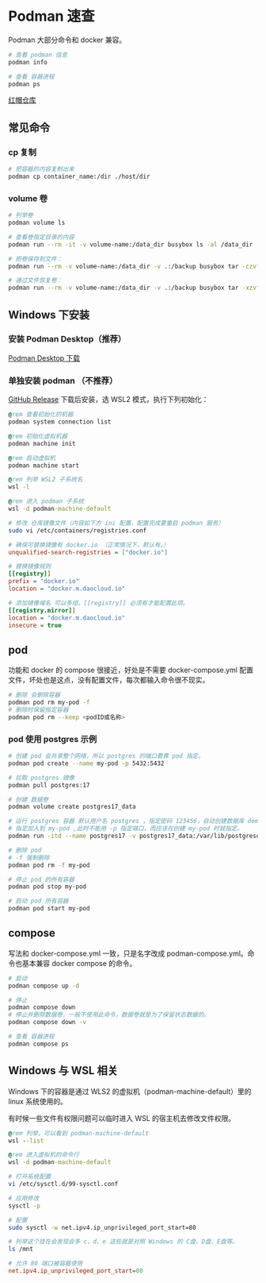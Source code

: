 # Podman 速查

Podman 大部分命令和 docker 兼容。

```bash
# 查看 podman 信息
podman info

# 查看 容器进程
podman ps
```

[红帽仓库](https://quay.io)

## 常见命令

### cp 复制

```bash
# 把容器的内容复制出来
podman cp container_name:/dir ./host/dir
```

### volume 卷

```bash
# 列举卷
podman volume ls
```

```bash
# 查看卷指定目录的内容
podman run --rm -it -v volume-name:/data_dir busybox ls -al /data_dir

# 把卷保存到文件：
podman run --rm -v volume-name:/data_dir -v .:/backup busybox tar -czvf /backup/backup-filename.tar.gz -C /data_dir .

# 通过文件恢复卷：
podman run --rm -v volume-name:/data_dir -v .:/backup busybox tar -xzvf /backup/backup-filename.tar.gz -C /data_dir .
```

## Windows 下安装

### 安装 Podman Desktop（推荐）

[Podman Desktop 下载](https://podman-desktop.io/downloads/windows)

### 单独安装 podman （不推荐）

[GitHub Release](https://github.com/containers/podman/releases) 下载后安装，选 WSL2 模式，执行下列初始化：

```bat
@rem 查看初始化的机器
podman system connection list

@rem 初始化虚拟机器
podman machine init

@rem 启动虚拟机
podman machine start

@rem 列举 WSL2 子系统名
wsl -l 

@rem 进入 podman 子系统
wsl -d podman-machine-default
```

```bash
# 修改 仓库镜像文件（内容如下方 ini 配置，配置完成要重启 podman 服务）
sudo vi /etc/containers/registries.conf
```

```ini
# 确保可替换镜像有 docker.io （正常情况下，默认有。）
unqualified-search-registries = ["docker.io"]

# 替换镜像规则
[[registry]]
prefix = "docker.io"
location = "docker.m.daocloud.io"

# 添加镜像域名 可以多组，[[registry]] 必须有才能配置此项。
[[registry.mirror]]
location = "docker.m.daocloud.io"
insecure = true
```

## pod

功能和 docker 的 compose 很接近，好处是不需要 docker-compose.yml 配置文件，坏处也是这点，没有配置文件，每次都输入命令很不现实。

```bash
# 删除 会删除容器
podman pod rm my-pod -f
# 删除时保留指定容器
podman pod rm --keep <podID或名称>
```

### pod 使用 postgres 示例

```bash
# 创建 pod 会共享整个网络，所以 postgres 的端口要靠 pod 指定。
podman pod create --name my-pod -p 5432:5432

# 拉取 postgres 镜像
podman pull postgres:17

# 创建 数据卷
podman volume create postgres17_data

# 运行 postgres 容器 默认用户名 postgres ，指定密码 123456，自动创建数据库 demo
# 指定加入到 my-pod ,此时不能用 -p 指定端口，而应该在创建 my-pod 时就指定。
podman run -itd --name postgres17 -v postgres17_data:/var/lib/postgresql/data -e POSTGRES_PASSWORD=123456 -e POSTGRES_USER=postgres -e POSTGRES_DB=demo --pod my-pod postgres:17

```

```bash
# 删除 pod
# -f 强制删除
podman pod rm -f my-pod

# 停止 pod 的所有容器
podman pod stop my-pod

# 启动 pod 所有容器
podman pod start my-pod
```

## compose

写法和 docker-compose.yml 一致，只是名字改成 podman-compose.yml。命令也基本兼容 docker compose 的命令。

```bash
# 启动
podman compose up -d

# 停止
podman compose down
# 停止并删除数据卷，一般不使用此命令，数据卷就是为了保留状态数据的。
podman compose down -v

# 查看 容器进程
podman compose ps
```

## Windows 与 WSL 相关

Windows 下的容器是通过 WLS2 的虚拟机（podman-machine-default）里的 linux 系统使用的。

有时候一些文件有权限问题可以临时进入 WSL 的宿主机去修改文件权限。

```bat
@rem 列举，可以看到 podman-machine-default
wsl --list

@rem 进入虚拟机的命令行
wsl -d podman-machine-default
```

```bash
# 打开系统配置
vi /etc/sysctl.d/99-sysctl.conf

# 应用修改
sysctl -p

# 配置
sudo sysctl -w net.ipv4.ip_unprivileged_port_start=80

# 列举这个挂在会发现会多 c、d、e 这些就是对照 Windows 的 C盘、D盘、E盘等。
ls /mnt
```

```ini
# 允许 80 端口被容器使用
net.ipv4.ip_unprivileged_port_start=80
```